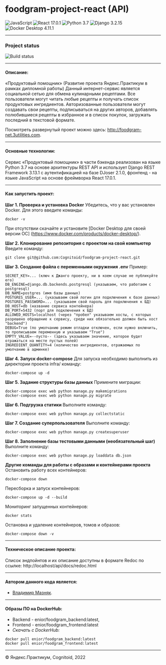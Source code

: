 
# foodgram-project-react (API)
<div id="badges">
  <img src="https://img.shields.io/badge/JScript-yellow?style=for-the-badge&logo=JavaScript&logoColor=white" alt="JavaScript"/> <img src="https://img.shields.io/badge/React-informational?style=for-the-badge&logo=react&logoColor=white" alt="React 17.0.1"/> <img src="https://img.shields.io/badge/Python-blue?style=for-the-badge&logo=python&logoColor=white" alt="Python 3.7"/>  <img src="https://img.shields.io/badge/django-blue?style=for-the-badge&logo=django&logoColor=white" alt="Django 3.2.15"/>  <img src="https://img.shields.io/badge/Docker-yellow?style=for-the-badge&logo=docker&logoColor=white" alt="Docker Desktop 4.11.1"/>
</div>

______________________________
### Project status
![Build status](https://github.com/Cognitoid/foodgram-project-react/actions/workflows/foodgram_workflow.yml/badge.svg)
________________________

#### Описание:
«Продуктовый помощник» (Развитие проекта Яндекс.Практикум в рамках дипломной работы)
Данный интернет-сервис является социальной сетью для обмена кулинарными рецептами. Все пользователи могут читать любые рецепты и получать список продуктовых ингредиентов. Авторизованные пользователи могут создавать свои рецепты, подписываться на других авторов, добавлять полюбившиеся рецепты в избранное и в список покупок, загружать последний в текстовой формате.

Посмотреть развернутый проект можно здесь: http://foodgram-net.3utilities.com.
________________________

#### Основные технологии:
Сервис «Продуктовый помощник» в части бэкенда реализован на языке Python 3.7 на основе архитектуры REST API и использует Django REST Framework 3.13.1 c аутентификацией на базе DJoser 2.1.0, фронтенд - на языке JavaScript на основе фреймворка React 17.0.1. 
__________________________

#### Как запустить проект:
**Шаг 1. Проверка и установка Docker**
Убедитесь, что у вас установлен Docker. Для этого введите команды:
```
docker -v
```
При отсутствии скачайте и установите [Docker Desktop для своей версии ОС] (https://www.docker.com/products/docker-desktop/).

**Шаг 2. Клонирование репозитория с проектом на свой компьютер**
Введите команду:
```
git clone git@github.com:Cognitoid/foodgram-project-react.git
```

**Шаг 3. Создание файла с переменными окружения .env**
Пример:
```
SECRET_KEY=... (ключ к Джанго проекту, ни в коем случае не публикуйте его)
DB_ENGINE=django.db.backends.postgresql (указываем, что работаем с postgresql)
DB_NAME=postgres (имя базы данных)
POSTGRES_USER=... (указываем свой логин для подключения к базе данных)
POSTGRES_PASSWORD=... (указываем свой пароль для подключения к БД)
DB_HOST=db (название сервиса контейнера)
DB_PORT=5432 (порт для подключения к БД)
ALLOWED_HOSTS=localhost (через "пробел" указываем хосты, с которых разрешено обращение к сервису, среди них обязательно должен быть хост "backend")
DEBUG=True (по умолчанию режим отладки отключен, если нужно включить, то прописываем переменную и указываем "True")
EMPTY_VALUE=--пусто-- (здесь указываем значение, которое будет отражаться на месте пустых полей)
INGREDIENT_QUANTITY=4 (количество ингредиентов, отражаемых по умолчанию в админке)
```
**Шаг 4. Запуск docker-compose**
Для запуска необходимо выполнить из директории проекта infra/ команду:
```
docker-compose up -d
```

**Шаг 5. Задание структуры базы данных**
Примените миграции:
```
docker-compose exec web python manage.py makemigrations
docker-compose exec web python manage.py migrate
```

**Шаг 6. Подгрузка статики**
Выполните команду:
```
docker-compose exec web python manage.py collectstatic
```

**Шаг 7. Создание суперпользователя**
Выполните команду:
```
docker-compose exec web python manage.py createsuperuser
```

**Шаг 8. Заполнение базы тестовыми данными (необязательный шаг)**
Выполните команду:
```
docker-compose exec web python manage.py loaddata db.json
```
**Другие команды для работы с образами и контейнерами проекта**
Остановить работу всех контейнеров:
```
docker-compose down
```
Пересборка и запуск контейнеров:
```
docker-compose up -d --build 
```
Мониторинг запущенных контейнеров:
```
docker stats
```
Остановка и удаление контейнеров, томов и образов:
```
docker-compose down -v
```
______________________
#### Техническое описание проекта:
Список эндпойнтов и их описание доступны в формате Redoc по ссылке: http://localhost/api/docs/redoc.html
______________________
#### Автором данного кода является:
- [Владимир Мазняк](https://github.com/Cognitoid).
________________________
#### Образы ПО на DockerHub:
- Backend - enior/foodgram_backend:latest,
- Frontend - enior/foodgram_frontend:latest
- *Скачать с DockerHub:*
```
docker pull enior/foodgram_backend:latest
docker pull enior/foodgram_frontend:latest
```

________________________
© Яндекс.Практикум, Cognitoid, 2022
